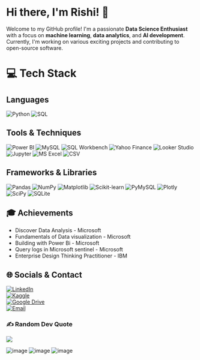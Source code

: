 # Hi there, I'm Rishi! 👋

Welcome to my GitHub profile! I'm a passionate **Data Science Enthusiast** with a focus on **machine learning**, **data analytics**, and **AI development**. Currently, I'm working on various exciting projects and contributing to open-source software.

# 💻 Tech Stack

## Languages  
![Python](https://img.shields.io/badge/python-3670A0?style=plastic&logo=python&logoColor=ffdd54)  ![SQL](https://img.shields.io/badge/SQL-%2307405e.svg?style=plastic&logo=sqlite&logoColor=white)  

## Tools & Techniques  
![Power BI](https://img.shields.io/badge/Power%20BI-F2C811?style=plastic&logo=power-bi&logoColor=black)  ![MySQL](https://img.shields.io/badge/MySQL-4479A1.svg?style=plastic&logo=mysql&logoColor=white)  ![SQL Workbench](https://img.shields.io/badge/SQL%20Workbench-%230074C6.svg?style=plastic&logo=mysql&logoColor=white)  ![Yahoo Finance](https://img.shields.io/badge/Yahoo%20Finance-6001D2.svg?style=plastic&logo=yahoo&logoColor=white)  ![Looker Studio](https://img.shields.io/badge/Looker%20Studio-4285F4.svg?style=plastic&logo=google&logoColor=white)  ![Jupyter](https://img.shields.io/badge/Jupyter-%23F37626.svg?style=plastic&logo=jupyter&logoColor=white)  ![MS Excel](https://img.shields.io/badge/MS%20Excel-217346?style=plastic&logo=microsoft-excel&logoColor=white)  ![CSV](https://img.shields.io/badge/CSV-%2300407D.svg?style=plastic&logo=microsoft&logoColor=white)  

## Frameworks & Libraries  
![Pandas](https://img.shields.io/badge/Pandas-%23150458.svg?style=plastic&logo=pandas&logoColor=white)  ![NumPy](https://img.shields.io/badge/NumPy-%23013243.svg?style=plastic&logo=numpy&logoColor=white)  ![Matplotlib](https://img.shields.io/badge/Matplotlib-%23F37626.svg?style=plastic&logo=python&logoColor=white)  ![Scikit-learn](https://img.shields.io/badge/Scikit--learn-%23F7931E.svg?style=plastic&logo=scikit-learn&logoColor=white)  ![PyMySQL](https://img.shields.io/badge/PyMySQL-4479A1.svg?style=plastic&logo=mysql&logoColor=white)  ![Plotly](https://img.shields.io/badge/Plotly-%233F4F75.svg?style=plastic&logo=plotly&logoColor=white)  ![SciPy](https://img.shields.io/badge/SciPy-%230C55A5.svg?style=plastic&logo=scipy&logoColor=white)  ![SQLite](https://img.shields.io/badge/SQLite-%2307405e.svg?style=plastic&logo=sqlite&logoColor=white)  


## 🎓 Achievements
- Discover Data Analysis - Microsoft
- Fundamentals of Data visualization - Microsoft 
- Building with Power Bi - Microsoft 
- Query logs in Microsoft sentinel - Microsoft
- Enterprise Design Thinking Practitioner - IBM

## 🌐 Socials & Contact  

[![LinkedIn](https://img.shields.io/badge/LinkedIn-%230077B5.svg?style=plastic&logo=linkedin&logoColor=white)](https://www.linkedin.com/in/rishi-datascience/)  
[![Kaggle](https://img.shields.io/badge/Kaggle-%23020f48.svg?style=plastic&logo=kaggle&logoColor=white)](https://www.kaggle.com/rishigupta61)  
[![Google Drive](https://img.shields.io/badge/Achievements-%234285F4.svg?style=plastic&logo=google-drive&logoColor=white)](https://drive.google.com/drive/folders/1LfqdQlWnnIFAv0f30_DmBdhvAN6Lqjkr?usp=sharing)  
[![Email](https://img.shields.io/badge/Email-D14836?style=plastic&logo=gmail&logoColor=white)](mailto:rishigupta_official@hotmail.com)  


### ✍️ Random Dev Quote
![](https://quotes-github-readme.vercel.app/api?type=horizontal&theme=radical)


![image](https://github.com/user-attachments/assets/c58c6920-61c3-4c7f-959c-826f0b85a810)
![image](https://github.com/user-attachments/assets/c34c6b5a-dd2d-4ba2-966a-b62db362b4ec)
![image](https://github.com/user-attachments/assets/a9a5d14e-a048-4a2a-a840-5f3ab5202400)

